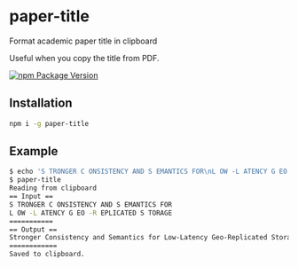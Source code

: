 # paper-title
Format academic paper title in clipboard

Useful when you copy the title from PDF.

[![npm Package Version](https://img.shields.io/npm/v/paper-title.svg)](https://www.npmjs.com/package/paper-title)

## Installation
```bash
npm i -g paper-title
````

## Example
```bash
$ echo 'S TRONGER C ONSISTENCY AND S EMANTICS FOR\nL OW -L ATENCY G EO -R EPLICATED S TORAGE' | xclip -sel clipboard
$ paper-title
Reading from clipboard
== Input ==
S TRONGER C ONSISTENCY AND S EMANTICS FOR
L OW -L ATENCY G EO -R EPLICATED S TORAGE
===========
== Output ==
Stronger Consistency and Semantics for Low-Latency Geo-Replicated Storage
============
Saved to clipboard.
```
